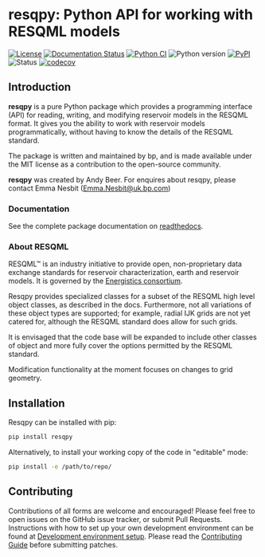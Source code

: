 # resqpy: Python API for working with RESQML models

[![License](https://img.shields.io/pypi/l/resqpy)](https://github.com/bp/resqpy/blob/master/LICENSE)
[![Documentation Status](https://readthedocs.org/projects/resqpy/badge/?version=latest)](https://resqpy.readthedocs.io/en/latest/?badge=latest)
[![Python CI](https://github.com/bp/resqpy/actions/workflows/ci-tests.yml/badge.svg)](https://github.com/bp/resqpy/actions/workflows/ci-tests.yml)
![Python version](https://img.shields.io/pypi/pyversions/resqpy)
[![PyPI](https://img.shields.io/pypi/v/resqpy)](https://badge.fury.io/py/resqpy)
![Status](https://img.shields.io/pypi/status/resqpy)
[![codecov](https://codecov.io/gh/bp/resqpy/branch/master/graph/badge.svg)](https://codecov.io/gh/bp/resqpy)

## Introduction

**resqpy** is a pure Python package which provides a programming interface (API) for
reading, writing, and modifying reservoir models in the RESQML format. It gives
you the ability to work with reservoir models programmatically, without having
to know the details of the RESQML standard.

The package is written and maintained by bp, and is made available under the MIT
license as a contribution to the open-source community.

**resqpy** was created by Andy Beer. For enquires about resqpy, please contact
Emma Nesbit (Emma.Nesbit@uk.bp.com)

### Documentation

See the complete package documentation on
[readthedocs](https://resqpy.readthedocs.io/).

### About RESQML

RESQML™ is an industry initiative to provide open, non-proprietary data exchange
standards for reservoir characterization, earth and reservoir models. It is
governed by the [Energistics
consortium](https://www.energistics.org/portfolio/resqml-data-standards/).

Resqpy provides specialized classes for a subset of the RESQML high level object
classes, as described in the docs. Furthermore, not all variations of these
object types are supported; for example, radial IJK grids are not yet catered
for, although the RESQML standard does allow for such grids.

It is envisaged that the code base will be expanded to include other classes of
object and more fully cover the options permitted by the RESQML standard.

Modification functionality at the moment focuses on changes to grid geometry.

## Installation

Resqpy can be installed with pip:

```bash
pip install resqpy
```

Alternatively, to install your working copy of the code in "editable" mode:

```bash
pip install -e /path/to/repo/
```

## Contributing

Contributions of all forms are welcome and encouraged! Please feel free to open
issues on the GitHub issue tracker, or submit Pull Requests. Instructions with how to set up your own development environment can be found at [Development environment setup](https://github.com/bp/resqpy/blob/master/docs/CONTRIBUTING.rst#development-environment-setup). Please read the
[Contributing Guide](docs/CONTRIBUTING.rst) before submitting patches.

